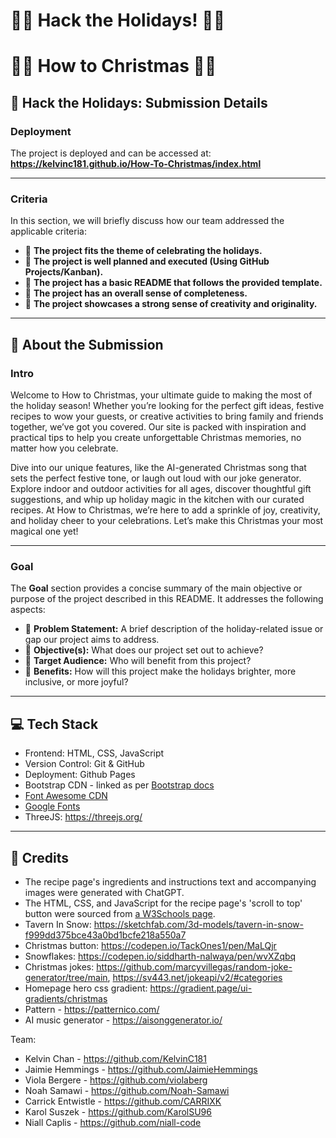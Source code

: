 # 🎅✨ Hack the Holidays! 🎄🎁 

# 🎄🎁 How to Christmas 🎄🎁

## **🎄 Hack the Holidays: Submission Details**  

### **Deployment**   
The project is deployed and can be accessed at:  
**https://kelvinc181.github.io/How-To-Christmas/index.html**  

---

### **Criteria**  
In this section, we will briefly discuss how our team addressed the applicable criteria:  
- 🎁 **The project fits the theme of celebrating the holidays.**  
- 🎁 **The project is well planned and executed (Using GitHub Projects/Kanban).**  
- 🎁 **The project has a basic README that follows the provided template.**  
- 🎁 **The project has an overall sense of completeness.**  
- 🎁 **The project showcases a strong sense of creativity and originality.**  

---

## **🎅 About the Submission**  

### **Intro**  
Welcome to How to Christmas, your ultimate guide to making the most of the holiday season! Whether you’re looking for the perfect gift ideas, festive recipes to wow your guests, or creative activities to bring family and friends together, we’ve got you covered. Our site is packed with inspiration and practical tips to help you create unforgettable Christmas memories, no matter how you celebrate.

Dive into our unique features, like the AI-generated Christmas song that sets the perfect festive tone, or laugh out loud with our joke generator. Explore indoor and outdoor activities for all ages, discover thoughtful gift suggestions, and whip up holiday magic in the kitchen with our curated recipes. At How to Christmas, we’re here to add a sprinkle of joy, creativity, and holiday cheer to your celebrations. Let’s make this Christmas your most magical one yet!  

---

### **Goal**  
The **Goal** section provides a concise summary of the main objective or purpose of the project described in this README. It addresses the following aspects:  

- 🎄 **Problem Statement:** A brief description of the holiday-related issue or gap our project aims to address.  
- 🎄 **Objective(s):** What does our project set out to achieve?  
- 🎄 **Target Audience:** Who will benefit from this project?  
- 🎄 **Benefits:** How will this project make the holidays brighter, more inclusive, or more joyful?  

---

## **💻 Tech Stack**  
- Frontend: HTML, CSS, JavaScript  
- Version Control: Git & GitHub  
- Deployment: Github Pages
- Bootstrap CDN - linked as per [Bootstrap docs](https://getbootstrap.com/docs/5.3/getting-started/introduction/)
- [Font Awesome CDN](https://cdnjs.com/libraries/font-awesome)
- [Google Fonts](https://fonts.google.com)
- ThreeJS: https://threejs.org/

---

## **🌟 Credits**  
- The recipe page's ingredients and instructions text and accompanying images were generated with ChatGPT.
- The HTML, CSS, and JavaScript for the recipe page's 'scroll to top' button were sourced from [a W3Schools page](https://www.w3schools.com/howto/howto_js_scroll_to_top.asp). 
- Tavern In Snow: https://sketchfab.com/3d-models/tavern-in-snow-f999dd375bce43a0bd1bcfe218a550a7
- Christmas button: https://codepen.io/TackOnes1/pen/MaLQjr
- Snowflakes: https://codepen.io/siddharth-nalwaya/pen/wvXZqbq
- Christmas jokes: https://github.com/marcyvillegas/random-joke-generator/tree/main, https://sv443.net/jokeapi/v2/#categories
- Homepage hero css gradient: https://gradient.page/ui-gradients/christmas
- Pattern - https://patternico.com/
- AI music generator - https://aisonggenerator.io/

Team:
- Kelvin Chan - https://github.com/KelvinC181
- Jaimie Hemmings - https://github.com/JaimieHemmings
- Viola Bergere - https://github.com/violaberg
- Noah Samawi - https://github.com/Noah-Samawi
- Carrick Entwistle - https://github.com/CARRIXK
- Karol Suszek - https://github.com/KarolSU96
- Niall Caplis - https://github.com/niall-code